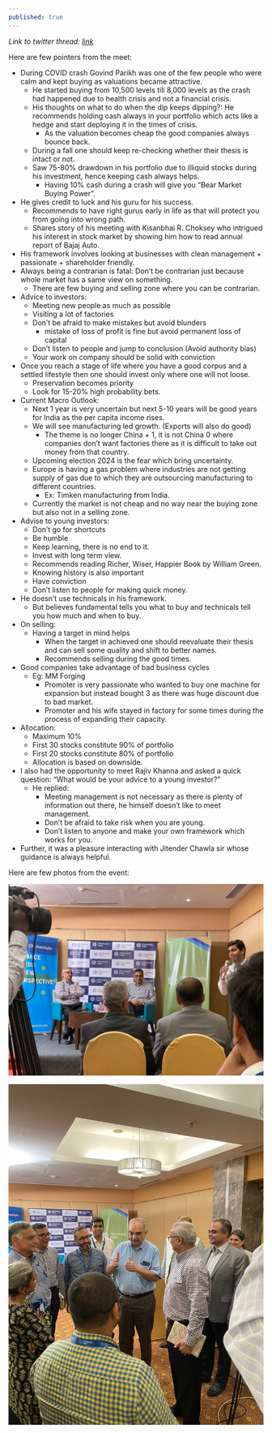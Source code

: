 ```yaml
---
published: true
---
```


_Link to twitter thread: [link](https://twitter.com/badola_arjun/status/1611613725764775936)_

Here are few pointers from the meet:

- During COVID crash Govind Parikh was one of the few people who were calm and kept buying as valuations became attractive.
    - He started buying from 10,500 levels till 8,000 levels as the crash had happened due to health crisis and not a financial crisis.
    - His thoughts on what to do when the dip keeps dipping?: He recommends holding cash always in your portfolio which acts like a hedge and start deploying it in the times of crisis.
        - As the valuation becomes cheap the good companies always bounce back.
    - During a fall one should keep re-checking whether their thesis is intact or not.
    - Saw 75-80% drawdown in his portfolio due to illiquid stocks during his investment, hence keeping cash always helps.
        - Having 10% cash during a crash will give you “Bear Market Buying Power”.
- He gives credit to luck and his guru for his success.
    - Recommends to have right gurus early in life as that will protect you from going into wrong path.
    - Shares story of his meeting with Kisanbhai R. Choksey who intrigued his interest in stock market by showing him how to read annual report of Bajaj Auto.
- His framework involves looking at businesses with clean management + passionate + shareholder friendly.
- Always being a contrarian is fatal: Don’t be contrarian just because whole market has a same view on something.
    - There are few buying and selling zone where you can be contrarian.
- Advice to investors:
    - Meeting new people as much as possible
    - Visiting a lot of factories
    - Don’t be afraid to make mistakes but avoid blunders
        - mistake of loss of profit is fine but avoid permanent loss of capital
    - Don’t listen to people and jump to conclusion (Avoid authority bias)
    - Your work on company should be solid with conviction
- Once you reach a stage of life where you have a good corpus and a settled lifestyle then one should invest only where one will not loose.
    - Preservation becomes priority
    - Look for 15-20% high probability bets.
- Current Macro Outlook:
    - Next 1 year is very uncertain but next 5-10 years will be good years for India as the per capita income rises.
    - We will see manufacturing led growth. (Exports will also do good)
        - The theme is no longer China + 1, it is not China 0 where companies don’t want factories there as it is difficult to take out money from that country.
    - Upcoming election 2024 is the fear which bring uncertainty.
    - Europe is having a gas problem where industries are not getting supply of gas due to which they are outsourcing manufacturing to different countries.
        - Ex: Timken manufacturing from India.
    - Currently the market is not cheap and no way near the buying zone but also not in a selling zone.
- Advise to young investors:
    - Don’t go for shortcuts
    - Be humble
    - Keep learning, there is no end to it.
    - Invest with long term view.
    - Recommends reading Richer, Wiser, Happier Book by William Green.
    - Knowing history is also important
    - Have conviction
    - Don’t listen to people for making quick money.
- He doesn’t use technicals in his framework.
    - But believes fundamental tells you what to buy and technicals tell you how much and when to buy.
- On selling:
    - Having a target in mind helps
        - When the target in achieved one should reevaluate their thesis and can sell some quality and shift to better names.
        - Recommends selling during the good times.
- Good companies take advantage of bad business cycles
    - Eg: MM Forging
        - Promoter is very passionate who wanted to buy one machine for expansion but instead bought 3 as there was huge discount due to bad market.
        - Promoter and his wife stayed in factory for some times during the process of expanding their capacity.
- Allocation:
    - Maximum 10%
    - First 30 stocks constitute 90% of portfolio
    - First 20 stocks constitute 80% of portfolio
    - Allocation is based on downside.
- I also had the opportunity to meet Rajiv Khanna and asked a quick question: “What would be your advice to a young investor?”
    - He replied:
        - Meeting management is not necessary as there is plenty of information out there, he himself doesn’t like to meet management.
        - Don’t be afraid to take risk when you are young.
        - Don’t listen to anyone and make your own framework which works for you.
- Further, it was a pleasure interacting with Jitender Chawla sir whose guidance is always helpful.

Here are few photos from the event: 

![Cfachennai1](/assets/Cfachennai1.jpg)

![Cfachennai2](/assets/Cfachennai2.jpg)
